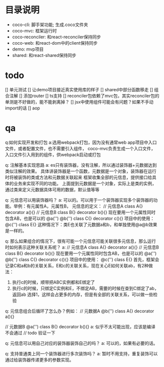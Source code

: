 # 目录说明
- coco-cli: 脚手架功能; 生成.coco文件夹
- coco-mvc: 框架运行时
- coco-reconciler: 和react-reconciler保持同步
- coco-web: 和react-dom中的client保持同步
- demo: mvp项目
- shared: 和react-shared保持同步

# todo
[] 单元测试
[] 让demo项目接近真实使用库的样子
[] shared中部分函数移走
[] 组合注解
[] 添加router
[] ts支持
[] reconciler包依赖了mvc包，其实reconciler包的单测是不好做的，能不能剥离掉？
[] jsx中使用组件可能会有问题？如果不手动import的话
[] aop

# qa
q:如何实现开发和打包
a:选用webpack打包，因为没有通常web app项目中入口文件，或者配置文件，也不需要引入组件，
coco-mvc负责生成一个入口文件，入口文件引入用到的组件，供webpack启动或打包

q: 注解基本实现思路
a: es只有装饰器，没有注解，所以通过装饰器+元数据达到类似注解的效果。
具体讲装饰器是一个函数，元数据是一个对象，装饰器在运行时将被装饰的类或方法和元数据关联起来
框架收集全部的元信息，提供接口给具体的业务来实现不同的功能。
上面提到元数据是一个对象，实际上是类的实例，通过类来定义元数据具体可用的数据，默认值等等

q: 元信息可以用装饰器吗？
a: 可以的。可以用于一个装饰器实现多个装饰器的功能。举例：有元属性A，元属性B，
元信息的定义：
// 元信息A
class A{}
decorator a(){}
// 元信息B
class B{}
decorator b(){}
现在要用一个元属性同时包含AB，也是可以的
@a('')
@b('')
class C{}
decorator c(){}
项目中的使用：
@c('')
class E{}
这种情况下：类E也关联了元数据a和b，和单独使用@a@b效果是一样的。

q: 那么如果组合的情况下，很有可能一个元信息可能关联很多元信息，那么运行时如何表示这种关联关系呢？
a: 
// 元信息A
class A{}
decorator a(){}
// 元信息B
class B{}
decorator b(){}
现在要用一个元属性同时包含AB，也是可以的
@a('')
@b('')
class C{}
decorator c(){}
项目中的使用：
@c('')
class E{}
首先，框架会记录C和a和b的关联关系，E和c的关联关系，现在关心E如何关联ab，有2种做法：
1. 执行c的时候，顺带把ABC实例都和E绑定了
2. 执行c的时候，只绑定C实例和E，不绑定AB，需要的时候在查到C绑定了ab，返回ab
选择1，这样会占更多的内存，但是有全部的关联关系，可以做一些检验

q: 元信息组合后循环了怎么办？例如：
// 元数据A
@b('')
class A{}
decorator a(){}

// 元数据B
@a('')
class B{}
decorator b(){}
a: 似乎不太可能出现，应该是编译不会通过  // todo 验证一下

q: 元信息可以用自己对应的装饰器装饰自己的吗？
a: 可以的，如果有必要的话。

q: 支持普通类上同一个装饰器进行多次装饰吗？
a: 暂时不用支持，重复装饰可以通过给装饰器传递更多的参数实现。
